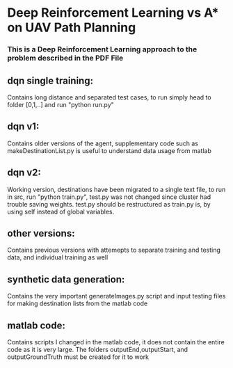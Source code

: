 # Deep Reinforcement Learning vs A* on UAV Path Planning #
### This is a Deep Reinforcement Learning approach to the problem described in the PDF File ###

## dqn single training: ## 
  Contains long distance and separated test cases, to run simply head to folder [0,1,..] and run "python run.py"
## dqn v1: ##
  Contains older versions of the agent, supplementary code such as makeDestinationList.py is useful to understand data usage from matlab
## dqn v2: ##
  Working version, destinations have been migrated to a single text file, to run in src, run "python train.py", test.py was not changed since cluster had trouble saving weights. test.py should be restructured as train.py is, by using self instead of global variables.
## other versions: ##
  Contains previous versions with attemepts to separate training and testing data, and individual training as well
## synthetic data generation: ##
  Contains the very important generateImages.py script and input testing files for making destination lists from the matlab code
## matlab code: ##
  Contains scripts I changed in the matlab code, it does not contain the entire code as it is very large. The folders outputEnd,outputStart, and outputGroundTruth must be created for it to work
